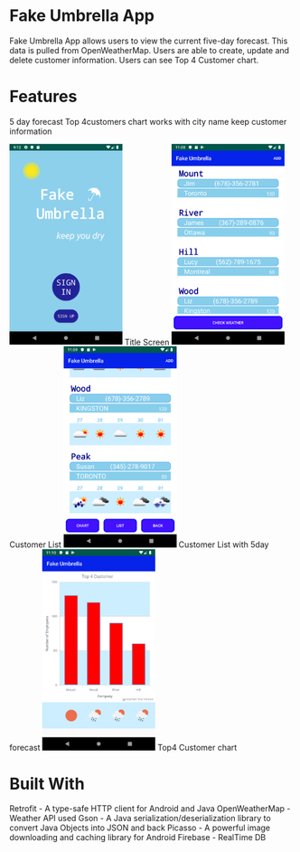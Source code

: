 # Fake Umbrella App

Fake Umbrella App allows users to view the current five-day forecast. This data is pulled from OpenWeatherMap.
Users are able to create, update and delete customer information. Users can see Top 4 Customer chart.

# Features
5 day forecast
Top 4customers chart
works with city name
keep customer information

<img src="device-2019-11-13-211303.png" width="200px">
Title Screen

<img src="device-2019-11-26-110854.png" width="200px">
Customer List 

<img src="device-2019-11-26-110940.png" width="200px">
Customer List with 5day forecast

<img src="device-2019-11-26-111015.png" width="200px">
Top4 Customer chart

# Built With
Retrofit - A type-safe HTTP client for Android and Java
OpenWeatherMap - Weather API used
Gson - A Java serialization/deserialization library to convert Java Objects into JSON and back
Picasso - A powerful image downloading and caching library for Android
Firebase - RealTime DB
